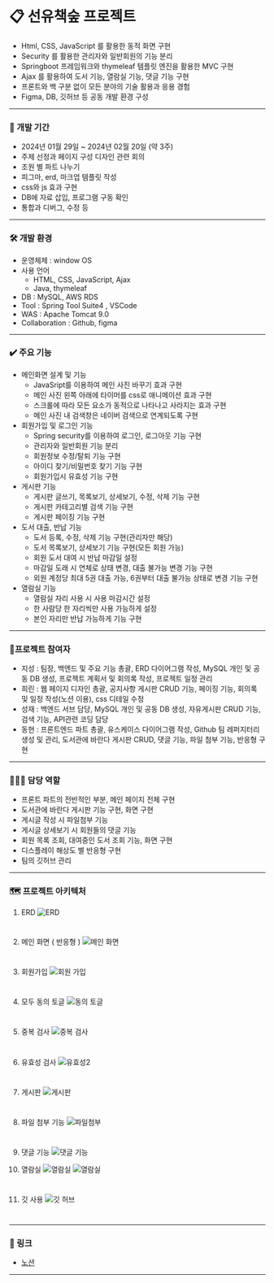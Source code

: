 # 📋 선유책숲 프로젝트

* Html, CSS, JavaScript 를 활용한 동적 화면 구현
* Security 를 활용한 관리자와 일반회원의 기능 분리
* Springboot 프레임워크와 thymeleaf 템플릿 엔진을 활용한 MVC 구현
* Ajax 를 활용하여 도서 기능, 열람실 기능, 댓글 기능 구현
* 프론트와 백 구분 없이 모든 분야의 기술 활용과 응용 경험
* Figma, DB, 깃허브 등 공동 개발 환경 구성


---

### 📅 개발 기간
* 2024년 01월 29일 ~ 2024년 02월 20일 (약 3주)
* 주제 선정과 페이지 구성 디자인 관련 회의
* 조원 별 파트 나누기
* 피그마, erd, 마크업 템플릿 작성
* css와 js 효과 구현
* DB에 자료 삽입, 프로그램 구동 확인
* 통합과 디버그, 수정 등

---

### 🛠️ 개발 환경
* 운영체제 : window OS
* 사용 언어
    * HTML, CSS, JavaScript, Ajax
    * Java, thymeleaf
* DB : MySQL, AWS RDS
* Tool : Spring Tool Suite4 , VSCode
* WAS : Apache Tomcat 9.0
* Collaboration : Github, figma

---

### ✔️ 주요 기능
* 메인화면 설계 및 기능
  * JavaSript를 이용하여 메인 사진 바꾸기 효과 구현
  * 메인 사진 왼쪽 아래에 타이머를 css로 애니메이션 효과 구현
  * 스크롤에 따라 모든 요소가 동적으로 나타나고 사라지는 효과 구현
  * 메인 사진 내 검색창은 네이버 검색으로 연계되도록 구현
* 회원가입 및 로그인 기능
  * Spring security를 이용하여 로그인, 로그아웃 기능 구현
  * 관리자와 일반회원 기능 분리
  * 회원정보 수정/탈퇴 기능 구현
  * 아이디 찾기/비밀번호 찾기 기능 구현
  * 회원가입시 유효성 기능 구현
* 게시판 기능
  * 게시판 글쓰기, 목록보기, 상세보기, 수정, 삭제 기능 구현
  * 게시판 카테고리별 검색 기능 구현
  * 게시판 페이징 기능 구현
* 도서 대출, 반납 기능
  * 도서 등록, 수정, 삭제 기능 구현(관리자만 해당)
  * 도서 목록보기, 상세보기 기능 구현(모든 회원 가능)
  * 회원 도서 대여 시 반납 마감일 설정
  * 마감일 도래 시 연체로 상태 변경, 대출 불가능 변경 기능 구현
  * 외원 계정당 최대 5권 대출 가능, 6권부터 대출 불가능 상태로 변경 기능 구현
* 열람실 기능
  * 열람실 자리 사용 시 사용 마감시간 설정
  * 한 사람당 한 자리씩만 사용 가능하게 설정
  * 본인 자리만 반납 가능하게 기능 구현

---

### 👬프로젝트 참여자
* 지성 : 팀장, 백엔드 및 주요 기능 총괄, ERD 다이어그램 작성, MySQL 개인 및 공동 DB 생성, 프로젝트 계획서 및 회의록 작성, 프로젝트 일정 관리
* 희린 : 웹 페이지 디자인 총괄, 공지사항 게시판 CRUD 기능, 페이징 기능, 회의록 및 일정 작성(노션 이용), css 디테일 수정
* 성재 : 백엔드 서브 담당, MySQL 개인 및 공동 DB 생성, 자유게시판 CRUD 기능, 검색 기능, API관련 코딩 담당
* 동현 : 프론트엔드 파트 총괄, 유스케이스 다이어그램 작성, Github 팀 레퍼지터리 생성 및 관리, 도서관에 바란다 게시판 CRUD, 댓글 기능, 파일 첨부 기능, 반응형 구현

---

### 👨🏻‍💻 담당 역할
* 프론트 파트의 전반적인 부분, 메인 페이지 전체 구현
* 도서관에 바란다 게시판 기능 구현, 화면 구현
* 게시글 작성 시 파일첨부 기능
* 게시글 상세보기 시 회원들의 댓글 기능
* 회원 목록 조회, 대여중인 도서 조회 기능, 화면 구현
* 디스플레이 해상도 별 반응형 구현
* 팀의 깃허브 관리

---

### 🗺️ 프로젝트 아키텍처
1. ERD
![ERD](https://github.com/InkyDChoyee/library_homepage/blob/main/architecture/ERD.PNG?raw=true)
#

2. 메인 화면 ( 반응형 )
![메인 화면](https://github.com/InkyDChoyee/library_homepage/blob/main/architecture/D_%EB%B0%98%EC%9D%91%ED%98%95.PNG?raw=true)
#

3. 회원가입
![회원 가입](https://github.com/InkyDChoyee/library_homepage/blob/main/architecture/%ED%9A%8C%EC%9B%90%EA%B0%80%EC%9E%85.PNG?raw=true)
#

4. 모두 동의 토글
![동의 토글](https://github.com/InkyDChoyee/library_homepage/blob/main/architecture/%EB%AA%A8%EB%91%90%EB%8F%99%EC%9D%98%ED%86%A0%EA%B8%80.PNG?raw=true)
#

5. 중복 검사
![중복 검사](https://github.com/InkyDChoyee/library_homepage/blob/main/architecture/%EC%A4%91%EB%B3%B5%EA%B2%80%EC%82%AC.PNG?raw=true)
#

6. 유효성 검사
![유효성2](https://github.com/InkyDChoyee/library_homepage/blob/main/architecture/%EC%9C%A0%ED%9A%A8%EC%84%B1.PNG?raw=true)
#

7. 게시판
![게시판](https://github.com/InkyDChoyee/library_homepage/blob/main/architecture/E_%EA%B2%8C%EC%8B%9C%ED%8C%90.PNG?raw=true)
#

8. 파일 첨부 기능
![파일첨부](https://github.com/InkyDChoyee/library_homepage/blob/main/architecture/B_%ED%8C%8C%EC%9D%BC%EC%B2%A8%EB%B6%80.PNG?raw=true)
#

9. 댓글 기능
![댓글 기능](https://github.com/InkyDChoyee/library_homepage/blob/main/architecture/C_%EB%8C%93%EA%B8%80%EA%B8%B0%EB%8A%A5_%ED%95%A9%EB%B3%B8.PNG?raw=true)

10. 열람실
![열람실](https://github.com/InkyDChoyee/onlinePetShop/blob/master/architecture/petshop_sidebar.PNG?raw=true)
![열람실](https://github.com/InkyDChoyee/onlinePetShop/blob/master/architecture/petshop_sidebar.PNG?raw=true)
#

11. 깃 사용
![깃 허브](https://github.com/InkyDChoyee/library_homepage/blob/main/architecture/A_%EA%B9%83_%ED%86%B5%ED%95%A9.PNG?raw=true)
#

---

### 🔗 링크
* [노션](https://far-sphynx-da9.notion.site/Final-Project-Team-a11642536ba9415d92a34192971aee89, "노션")

---
